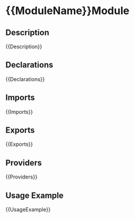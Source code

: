 # {{ModuleName}}Module

## Description
{{Description}}

## Declarations
{{Declarations}}

## Imports
{{Imports}}

## Exports
{{Exports}}

## Providers
{{Providers}}

## Usage Example
{{UsageExample}}
